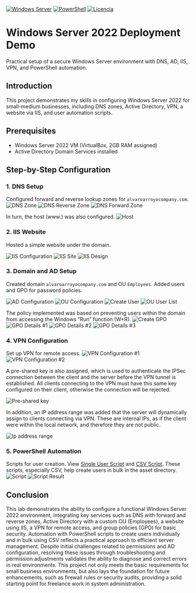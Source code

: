 [![Windows Server](https://img.shields.io/badge/Windows%20Server-2022-azul)](https://github.com/alvaroarroyocompany/Windows-Server-Demo)
[![PowerShell](https://img.shields.io/badge/PowerShell-5.1-verde)](https://github.com/alvaroarroyocompany/Windows-Server-Demo)
[![Licencia](https://img.shields.io/badge/Licencia-MIT-amarillo)](https://github.com/alvaroarroyocompany/Windows-Server-Demo)
# Windows Server 2022 Deployment Demo

Practical setup of a secure Windows Server environment with DNS, AD, IIS, VPN, and PowerShell automation.

## Introduction
This project demonstrates my skills in configuring Windows Server 2022 for small-medium businesses, including DNS zones, Active Directory, VPN, a website via IIS, and user automation scripts.

## Prerequisites
- Windows Server 2022 VM (VirtualBox, 2GB RAM assigned)
- Active Directory Domain Services installed

## Step-by-Step Configuration
### 1. DNS Setup
Configured forward and reverse lookup zones for `alvaroarroyocompany.com`.
![DNS Zone](Images/1.PNG)  <!-- Embed imagen -->
![DNS Reverse Zone](Images/2.PNG)  <!-- Embed imagen -->
![DNS Forward Zone](Images/4.PNG)  <!-- Embed imagen -->

In turn, the host (www.) was also configured.
![Host](Images/6.PNG)  <!-- Embed imagen -->

### 2. IIS Website
Hosted a simple website under the domain.

![IIS Configuration](Images/10.PNG)  <!-- Embed imagen -->
![IIS Site](Images/8.PNG)  <!-- Embed imagen -->
![IIS Design](Images/11.PNG)  <!-- Embed imagen -->



### 3. Domain and AD Setup
Created domain `alvaroarroyocompany.com` and OU `Employees`. Added users and GPO for password policies.

![AD Configuration](Images/12.PNG)  <!-- Embed imagen -->
![OU Configuration](Images/14.PNG)  <!-- Embed imagen -->
![Create User](Images/15.PNG)  <!-- Embed imagen -->
![OU User List](Images/17.PNG)  <!-- Embed imagen -->


The policy implemented was based on preventing users within the domain from accessing the Windows “Run” function (W+R).
![Create GPO](Images/18.PNG)  <!-- Embed imagen -->
![GPO Details #1](Images/19.PNG)  <!-- Embed imagen -->
![GPO Details #2](Images/20.PNG)  <!-- Embed imagen -->
![GPO Details #3](Images/21.PNG)  <!-- Embed imagen -->



### 4. VPN Configuration
Set up VPN for remote access.
![VPN Configuration #1](Images/23.PNG)  <!-- Embed imagen -->
![VPN Configuration #2](Images/24.PNG)  <!-- Embed imagen -->

A pre-shared key is also assigned, which is used to authenticate the 
IPSec connection between the client and the server before the 
VPN tunnel is established. All clients connecting to the VPN must have 
this same key configured on their client, otherwise the connection will be 
rejected.

![Pre-shared key](Images/25.PNG)  <!-- Embed imagen -->

In addition, an IP address range was added that the server will dynamically assign to clients connecting via VPN. These are internal IPs, as if the client were within the local network, and therefore they are not public. 

![Ip address range](Images/25.PNG)  <!-- Embed imagen -->


### 5. PowerShell Automation
Scripts for user creation. View [Single User Script](scripts/CreateUser.ps1) and [CSV Script](scripts/CreateUsersScript.ps1).
These scripts, especially CSV, help create users in bulk in the asset directory.
![Script](/Images/33.PNG)
![Script Result](Images/34.PNG)

## Conclusion
This lab demonstrates the ability to configure a functional Windows Server 2022 environment, integrating key services such as DNS with forward and reverse zones, Active Directory with a custom OU (Employees), a website using IIS, a VPN for remote access, and group policies (GPO) for basic security. Automation with PowerShell scripts to create users individually and in bulk using CSV reflects a practical approach to efficient server management. Despite initial challenges related to permissions and AD configuration, resolving these issues through troubleshooting and permission adjustments validates the ability to diagnose and correct errors in real environments. This project not only meets the basic requirements for small business environments, but also lays the foundation for future enhancements, such as firewall rules or security audits, providing a solid starting point for freelance work in system administration.
